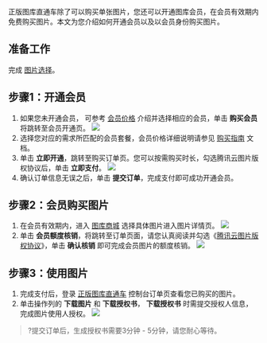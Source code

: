 正版图库直通车除了可以购买单张图片，您还可以开通图库会员，在会员有效期内免费购买图片。本文为您介绍如何开通会员以及以会员身份购买图片。


## 准备工作

完成 [图片选择](https://cloud.tencent.com/document/product/1181/46410)。


## 步骤1：开通会员

1. 如果您未开通会员， 可参考 [会员价格](https://cloud.tencent.com/document/product/1181/40998#.E4.BC.9A.E5.91.98.E4.BB.B7.E6.A0.BC) 介绍并选择相应的会员，单击 **购买会员** 将跳转至会员开通页。
![](https://qcloudimg.tencent-cloud.cn/raw/786d123601b4c98b896d8512b9571f4e.png)
2. 选择您对应的需求所匹配的会员套餐，会员价格详细说明请参见 [购买指南](hhttps://cloud.tencent.com/document/product/1181/40998##.E4.BC.9A.E5.91.98.E4.BB.B7.E6.A0.BC) 文档。
3. 单击 **立即开通**，跳转至购买订单页。您可以按需购买时长，勾选腾讯云图片版权协议后，单击 **立即支付**。
![](https://main.qcloudimg.com/raw/2c835330e1fe85e905a28876de0dea94.jpg)
4. 确认订单信息无误之后，单击 **提交订单**，完成支付即可成功开通会员。
 

  
## 步骤2：会员购买图片

1. 在会员有效期内，进入 [图库商城](https://pic.cloud.tencent.com/) 选择具体图片进入图片详情页。
![](https://qcloudimg.tencent-cloud.cn/raw/2998fe0bbfe7016785dbd647bd51b5fd.png)
2. 单击 **会员额度核销**，将跳转至订单页面，请您认真阅读并勾选《[腾讯云图片版权协议](https://pic.cloud.tencent.com/imgProtocol)》，单击 **确认核销** 即可完成会员图片的额度核销。
![](https://qcloudimg.tencent-cloud.cn/raw/5ea29c60de2761e8c457258af9b8988a.png)

  
## 步骤3：使用图片

1. 完成支付后，登录 [正版图库直通车](https://console.cloud.tencent.com/ape/order) 控制台订单页查看您已购买的图片。
2. 单击操作列的 **下载图片** 和 **下载授权书**， **下载授权书** 时需提交授权人信息，完成图片使用人授权。
![](https://main.qcloudimg.com/raw/e312f7d7e19022f04407e17edb780856.png)
>?提交订单后，生成授权书需要3分钟 - 5分钟，请您耐心等待。
